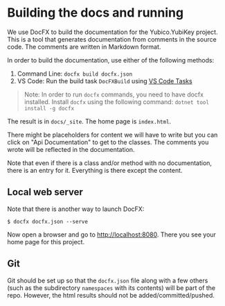<!-- Copyright 2025 Yubico AB

Licensed under the Apache License, Version 2.0 (the "License");
you may not use this file except in compliance with the License.
You may obtain a copy of the License at

    http://www.apache.org/licenses/LICENSE-2.0

Unless required by applicable law or agreed to in writing, software
distributed under the License is distributed on an "AS IS" BASIS,
WITHOUT WARRANTIES OR CONDITIONS OF ANY KIND, either express or implied.
See the License for the specific language governing permissions and
limitations under the License. -->

# Building the docs and running

We use DocFX to build the documentation for the Yubico.YubiKey project. This is a tool that
generates documentation from comments in the source code. The comments are written in Markdown
format.

In order to build the documentation, use either of the following methods: 
1. Command Line: `docfx build docfx.json`
2. VS Code: Run the build task `DocFXBuild` using [VS Code Tasks](https://code.visualstudio.com/docs/editor/tasks) 
   
> Note: In order to run `docfx` commands, you need to have docfx installed. Install `docfx` using the following command: `dotnet tool install -g docfx`

The result is in `docs/_site`. The home page is `index.html`.

There might be placeholders for content we will have to write but you can click on "Api Documentation"
to get to the classes. The comments you wrote will be reflected in the documentation.

Note that even if there is a class and/or method with no documentation, there is an entry for it.
Everything is there except the content.


## Local web server

Note that there is another way to launch DocFX:

```shell
$ docfx docfx.json --serve
```

Now open a browser and go to [http://localhost:8080](http://localhost:8080). There you see your home
page for this project.

## Git

Git should be set up so that the `docfx.json` file along with a few others (such as the subdirectory
`namespaces` with its contents) will be part of the repo. However, the html results should not be
added/committed/pushed.
